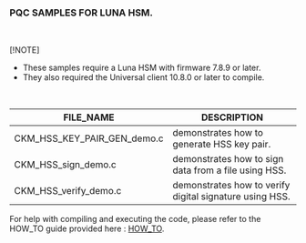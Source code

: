 
### PQC SAMPLES FOR LUNA HSM.

<br>

[!NOTE]
- These samples require a Luna HSM with firmware 7.8.9 or later.
- They also required the Universal client 10.8.0 or later to compile.

<br>

| FILE_NAME | DESCRIPTION |
| --- | --- |
| CKM_HSS_KEY_PAIR_GEN_demo.c | demonstrates how to generate HSS key pair. |
| CKM_HSS_sign_demo.c | demonstrates how to sign data from a file using HSS. |
| CKM_HSS_verify_demo.c | demonstrates how to verify digital signature using HSS. |


For help with compiling and executing the code, please refer to the HOW_TO guide provided here : [HOW_TO](/C_Samples/HOW_TO.md).
